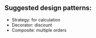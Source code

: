 ## Suggested design patterns:

 - Strategy: for calculation
 - Decorator: discount
 - Composite: multiple orders
